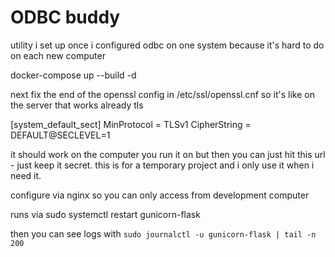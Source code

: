 # ODBC buddy

utility i set up once i configured odbc on one system because it's hard to do on each new computer


docker-compose up --build -d

next fix the end of the openssl config in /etc/ssl/openssl.cnf so it's like on the server that works already tls

[system_default_sect]
MinProtocol = TLSv1
CipherString = DEFAULT@SECLEVEL=1


it should work on the computer you run it on but then you can just hit this url - just keep it secret. this is for a temporary project and i only use it when i need it.

configure via nginx so you can only access from development computer

runs via sudo systemctl restart gunicorn-flask

then you can see logs with `sudo journalctl -u gunicorn-flask | tail -n 200`
